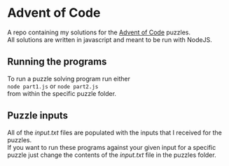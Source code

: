 # Advent of Code

A repo containing my solutions for the [Advent of Code](https://adventofcode.com/) puzzles.   
All solutions are written in javascript and meant to be run with NodeJS.

## Running the programs
To run a puzzle solving program run either  
`node part1.js` or `node part2.js`  
from within the specific puzzle folder.

## Puzzle inputs
All of the *input.txt* files are populated with the inputs that I received for the puzzles.  
If you want to run these programs against your given input for a specific puzzle just change the contents of the *input.txt* file in the puzzles folder.
